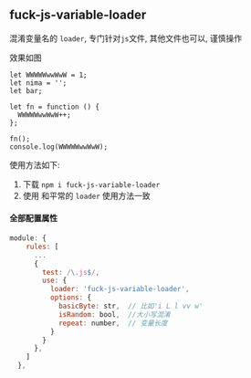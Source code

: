 ## fuck-js-variable-loader

混淆变量名的 `loader`, 专门针对`js`文件, 其他文件也可以, 谨慎操作

效果如图
```
let WWWWWwwWwW = 1;
let nima = '';
let bar;

let fn = function () {
  WWWWWwwWwW++;
};

fn();
console.log(WWWWWwwWwW);
```

使用方法如下:

1. 下载 `npm i fuck-js-variable-loader`
2. 使用 和平常的 `loader` 使用方法一致

#### 全部配置属性

```js
module: {
    rules: [
      ...
      {
        test: /\.js$/,
        use: {
          loader: 'fuck-js-variable-loader',
          options: {
            basicByte: str,  // 比如'i L l vv w'
            isRandom: bool,  //大小写混淆
            repeat: number,  // 变量长度
          }
        }
      },
    ]
  },
```
